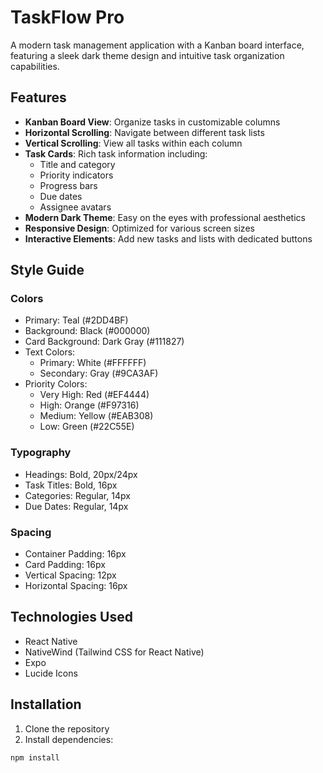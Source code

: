 # TaskFlow Pro

A modern task management application with a Kanban board interface, featuring a sleek dark theme design and intuitive task organization capabilities.

## Features

- **Kanban Board View**: Organize tasks in customizable columns
- **Horizontal Scrolling**: Navigate between different task lists
- **Vertical Scrolling**: View all tasks within each column
- **Task Cards**: Rich task information including:
  - Title and category
  - Priority indicators
  - Progress bars
  - Due dates
  - Assignee avatars
- **Modern Dark Theme**: Easy on the eyes with professional aesthetics
- **Responsive Design**: Optimized for various screen sizes
- **Interactive Elements**: Add new tasks and lists with dedicated buttons

## Style Guide

### Colors
- Primary: Teal (#2DD4BF)
- Background: Black (#000000)
- Card Background: Dark Gray (#111827)
- Text Colors:
  - Primary: White (#FFFFFF)
  - Secondary: Gray (#9CA3AF)
- Priority Colors:
  - Very High: Red (#EF4444)
  - High: Orange (#F97316)
  - Medium: Yellow (#EAB308)
  - Low: Green (#22C55E)

### Typography
- Headings: Bold, 20px/24px
- Task Titles: Bold, 16px
- Categories: Regular, 14px
- Due Dates: Regular, 14px

### Spacing
- Container Padding: 16px
- Card Padding: 16px
- Vertical Spacing: 12px
- Horizontal Spacing: 16px

## Technologies Used

- React Native
- NativeWind (Tailwind CSS for React Native)
- Expo
- Lucide Icons

## Installation

1. Clone the repository
2. Install dependencies:
```bash
npm install